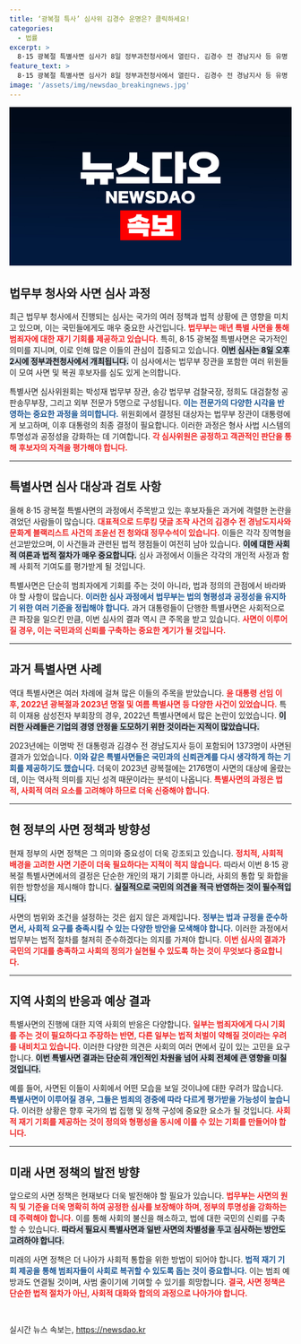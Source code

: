 ```yaml
---
title: ‘광복절 특사’ 심사위 김경수 운명은? 클릭하세요!
categories:
  - 법률
excerpt: >
  8·15 광복절 특별사면 심사가 8일 정부과천청사에서 열린다. 김경수 전 경남지사 등 유명 인물들이 대상자로 언급되며, 대통령의 최종 결정이 주목받고 있다. 사면의 향방에 관심이 집중된다!
feature_text: >
  8·15 광복절 특별사면 심사가 8일 정부과천청사에서 열린다. 김경수 전 경남지사 등 유명 인물들이 대상자로 언급되며, 대통령의 최종 결정이 주목받고 있다. 사면의 향방에 관심이 집중된다!
image: '/assets/img/newsdao_breakingnews.jpg'
---
```


<p><img src="/assets/img/newsdao_breakingnews.jpg" alt="flaretime 속보" /></p>

<h2 data-ke-size="size26">법무부 청사와 사면 심사 과정</h2>

<p data-ke-size="size16">최근 법무부 청사에서 진행되는 심사는 국가의 여러 정책과 법적 상황에 큰 영향을 미치고 있으며, 이는 국민들에게도 매우 중요한 사건입니다. <b><span style="color: #ee2323;">법무부는 매년 특별 사면을 통해 범죄자에 대한 재기 기회를 제공하고 있습니다.</span></b> 특히, 8·15 광복절 특별사면은 국가적인 의미를 지니며, 이로 인해 많은 이들의 관심이 집중되고 있습니다. <b><span style="background-color: #21538527;">이번 심사는 8일 오후 2시에 정부과천청사에서 개최됩니다.</span></b> 이 심사에서는 법무부 장관을 포함한 여러 위원들이 모여 사면 및 복권 후보자를 심도 있게 논의합니다.</p>

<p data-ke-size="size16">특별사면 심사위원회는 박성재 법무부 장관, 송강 법무부 검찰국장, 정희도 대검찰청 공판송무부장, 그리고 외부 전문가 5명으로 구성됩니다. <b><span style="color: #1a5490;">이는 전문가의 다양한 시각을 반영하는 중요한 과정을 의미합니다.</span></b> 위원회에서 결정된 대상자는 법무부 장관이 대통령에게 보고하며, 이후 대통령의 최종 결정이 필요합니다. 이러한 과정은 형사 사법 시스템의 투명성과 공정성을 강화하는 데 기여합니다. <b><span style="color: #ee2323;">각 심사위원은 공정하고 객관적인 판단을 통해 후보자의 자격을 평가해야 합니다.</span></b></p>

<hr>

<h2 data-ke-size="size26">특별사면 심사 대상과 검토 사항</h2>

<p data-ke-size="size16">올해 8·15 광복절 특별사면의 과정에서 주목받고 있는 후보자들은 과거에 격렬한 논란을 겪었던 사람들이 많습니다. <b><span style="color: #ee2323;">대표적으로 드루킹 댓글 조작 사건의 김경수 전 경남도지사와 문화계 블랙리스트 사건의 조윤선 전 청와대 정무수석이 있습니다.</span></b> 이들은 각각 징역형을 선고받았으며, 이 사건들과 관련된 법적 쟁점들이 여전히 남아 있습니다. <b><span style="background-color: #21538527;">이에 대한 사회적 여론과 법적 절차가 매우 중요합니다.</span></b> 심사 과정에서 이들은 각각의 개인적 사정과 함께 사회적 기여도를 평가받게 될 것입니다.</p>

<p data-ke-size="size16">특별사면은 단순히 범죄자에게 기회를 주는 것이 아니라, 법과 정의의 관점에서 바라봐야 할 사항이 많습니다. <b><span style="color: #1a5490;">이러한 심사 과정에서 법무부는 법의 형평성과 공정성을 유지하기 위한 여러 기준을 정립해야 합니다.</span></b> 과거 대통령들이 단행한 특별사면은 사회적으로 큰 파장을 일으킨 만큼, 이번 심사의 결과 역시 큰 주목을 받고 있습니다. <b><span style="color: #ee2323;">사면이 이루어질 경우, 이는 국민과의 신뢰를 구축하는 중요한 계기가 될 것입니다.</span></b></p>

<hr>

<h2 data-ke-size="size26">과거 특별사면 사례</h2>

<p data-ke-size="size16">역대 특별사면은 여러 차례에 걸쳐 많은 이들의 주목을 받았습니다. <b><span style="color: #ee2323;">윤 대통령 선임 이후, 2022년 광복절과 2023년 명절 및 여름 특별사면 등 다양한 사건이 있었습니다.</span></b> 특히 이재용 삼성전자 부회장의 경우, 2022년 특별사면에서 많은 논란이 있었습니다. <b><span style="background-color: #21538527;">이러한 사례들은 기업의 경영 안정을 도모하기 위한 것이라는 지적이 많았습니다.</span></b></p>

<p data-ke-size="size16">2023년에는 이명박 전 대통령과 김경수 전 경남도지사 등이 포함되어 1373명이 사면된 결과가 있었습니다. <b><span style="color: #1a5490;">이와 같은 특별사면들은 국민과의 신뢰관계를 다시 생각하게 하는 기회를 제공하기도 했습니다.</span></b> 더욱이 2023년 광복절에는 2176명이 사면의 대상에 올랐는데, 이는 역사적 의미를 지닌 성격 때문이라는 분석이 나옵니다. <b><span style="color: #ee2323;">특별사면의 과정은 법적, 사회적 여러 요소를 고려해야 하므로 더욱 신중해야 합니다.</span></b></p>

<hr>

<h2 data-ke-size="size26">현 정부의 사면 정책과 방향성</h2>

<p data-ke-size="size16">현재 정부의 사면 정책은 그 의미와 중요성이 더욱 강조되고 있습니다. <b><span style="color: #ee2323;">정치적, 사회적 배경을 고려한 사면 기준이 더욱 필요하다는 지적이 적지 않습니다.</span></b> 따라서 이번 8·15 광복절 특별사면에서의 결정은 단순한 개인의 재기 기회뿐 아니라, 사회의 통합 및 화합을 위한 방향성을 제시해야 합니다. <b><span style="background-color: #21538527;">실질적으로 국민의 의견을 적극 반영하는 것이 필수적입니다.</span></b></p>

<p data-ke-size="size16">사면의 범위와 조건을 설정하는 것은 쉽지 않은 과제입니다. <b><span style="color: #1a5490;">정부는 법과 규정을 준수하면서, 사회적 요구를 충족시킬 수 있는 다양한 방안을 모색해야 합니다.</span></b> 이러한 과정에서 법무부는 법적 절차를 철저히 준수하겠다는 의지를 가져야 합니다. <b><span style="color: #ee2323;">이번 심사의 결과가 국민의 기대를 충족하고 사회의 정의가 실현될 수 있도록 하는 것이 무엇보다 중요합니다.</span></b></p>

<hr>

<h2 data-ke-size="size26">지역 사회의 반응과 예상 결과</h2>

<p data-ke-size="size16">특별사면의 진행에 대한 지역 사회의 반응은 다양합니다. <b><span style="color: #ee2323;">일부는 범죄자에게 다시 기회를 주는 것이 필요하다고 주장하는 반면, 다른 일부는 법적 처벌이 약해질 것이라는 우려를 내비치고 있습니다.</span></b> 이러한 다양한 의견은 사회의 여러 면에서 깊이 있는 고민을 요구합니다. <b><span style="background-color: #21538527;">이번 특별사면 결과는 단순히 개인적인 차원을 넘어 사회 전체에 큰 영향을 미칠 것입니다.</span></b></p>

<p data-ke-size="size16">예를 들어, 사면된 이들이 사회에서 어떤 모습을 보일 것이냐에 대한 우려가 많습니다. <b><span style="color: #1a5490;">특별사면이 이루어질 경우, 그들은 범죄의 경중에 따라 다르게 평가받을 가능성이 높습니다.</span></b> 이러한 상황은 향후 국가의 법 집행 및 정책 구성에 중요한 요소가 될 것입니다. <b><span style="color: #ee2323;">사회적 재기 기회를 제공하는 것이 정의와 형평성을 동시에 이룰 수 있는 기회를 만들어야 합니다.</span></b></p>

<hr>

<h2 data-ke-size="size26">미래 사면 정책의 발전 방향</h2>

<p data-ke-size="size16">앞으로의 사면 정책은 현재보다 더욱 발전해야 할 필요가 있습니다. <b><span style="color: #ee2323;">법무부는 사면의 원칙 및 기준을 더욱 명확히 하여 공정한 심사를 보장해야 하며, 정부의 투명성을 강화하는 데 주력해야 합니다.</span></b> 이를 통해 사회의 불신을 해소하고, 법에 대한 국민의 신뢰를 구축할 수 있습니다. <b><span style="background-color: #21538527;">따라서 필요시 특별사면과 일반 사면의 차별성을 두고 심사하는 방안도 고려하야 합니다.</span></b></p>

<p data-ke-size="size16">미래의 사면 정책은 더 나아가 사회적 통합을 위한 방법이 되어야 합니다. <b><span style="color: #1a5490;">법적 재기 기회 제공을 통해 범죄자들이 사회로 복귀할 수 있도록 돕는 것이 중요합니다.</span></b> 이는 범죄 예방과도 연결될 것이며, 사범 줄이기에 기여할 수 있기를 희망합니다. <b><span style="color: #ee2323;">결국, 사면 정책은 단순한 법적 절차가 아닌, 사회적 대화와 합의의 과정으로 나아가야 합니다.</span></b></p> 

<p data-ke-size="size16">&nbsp;</p>
실시간 뉴스 속보는, <a href="https://newsdao.kr" rel="dofollow">https://newsdao.kr</a>


